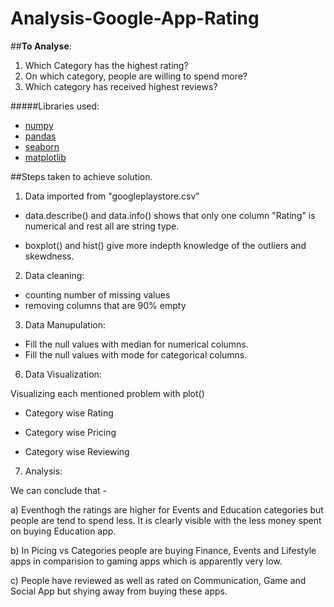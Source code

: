# Analysis-Google-App-Rating

##__To Analyse__:

1. Which Category has the highest rating?
2. On which category, people are willing to spend more?
3. Which category has received highest reviews?

#####Libraries used: 
* [numpy](https://numpy.org/)
* [pandas](https://pandas.pydata.org/)
* [seaborn](https://seaborn.pydata.org/) 
* [matplotlib](https://matplotlib.org/)

##Steps taken to achieve solution.

1) Data imported from "googleplaystore.csv"

- data.describe() and data.info() shows that only one column "Rating" is numerical and rest all are string type.

- boxplot() and hist() give more indepth knowledge of the outliers and skewdness.

2) Data cleaning:   

- counting number of missing values
- removing columns that are 90% empty

3) Data Manupulation:

- Fill the null values with median for numerical columns.
- Fill the null values with mode for categorical columns.

6) Data Visualization:

Visualizing each mentioned problem with plot()

  * Category wise Rating
	
  * Category wise Pricing

  * Category wise Reviewing

7) Analysis:
 
We can conclude that - 

a) Eventhogh the ratings are higher for Events and Education categories but people are tend to spend less. 
It is clearly visible with the  less money spent on buying Education app.

b) In Picing vs Categories people are buying Finance, Events and Lifestyle apps in comparision to gaming apps which is apparently very low.

c) People have reviewed as well as rated on Communication, Game and Social App but shying away from buying these apps.


